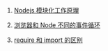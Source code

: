 1. [Nodejs 模块化工作原理](https://github.com/fyuanfen/note/blob/master/article/Server/Nodejs%E6%A8%A1%E5%9D%97%E5%8C%96%E5%B7%A5%E4%BD%9C%E5%8E%9F%E7%90%86.md)
2. [浏览器和 Node 不同的事件循环](https://github.com/fyuanfen/note/blob/master/article/Server/%E6%B5%8F%E8%A7%88%E5%99%A8%E5%92%8CNode%E4%B8%8D%E5%90%8C%E7%9A%84%E4%BA%8B%E4%BB%B6%E5%BE%AA%E7%8E%AF.md)

3. [require 和 import 的区别](https://github.com/fyuanfen/note/blob/master/article/Server/require%E5%92%8C%20import%E7%9A%84%E5%8C%BA%E5%88%AB.md)
